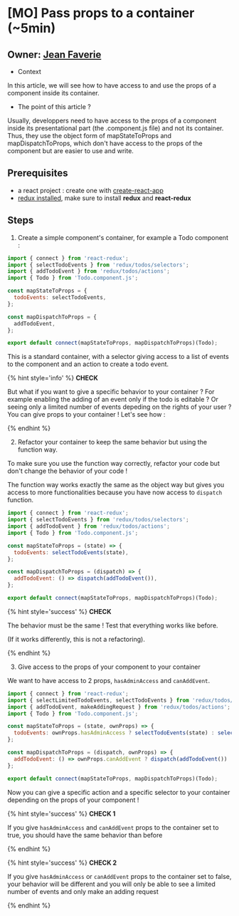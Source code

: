 # [MO] Pass props to a container (~5min)

## Owner: [Jean Faverie](https://github.com/jfaverie)

* Context

In this article, we will see how to have access to and use the props of a component inside its container.

* The point of this article ?

Usually, developpers need to have access to the props of a component inside its presentational part (the .component.js file) and not its container. Thus, they use the object form of mapStateToProps and mapDispatchToProps, which don't have access to the props of the component but are easier to use and write.

## Prerequisites

* a react project : create one with [create-react-app](https://github.com/facebookincubator/create-react-app)
* [redux installed](http://redux.js.org/docs/basics/UsageWithReact.html), make sure to install **redux** and **react-redux**

## Steps

1. Create a simple component's container, for example a Todo component :

```javascript
import { connect } from 'react-redux';
import { selectTodoEvents } from 'redux/todos/selectors';
import { addTodoEvent } from 'redux/todos/actions';
import { Todo } from 'Todo.component.js';

const mapStateToProps = {
  todoEvents: selectTodoEvents,
};

const mapDispatchToProps = {
  addTodoEvent,
};

export default connect(mapStateToProps, mapDispatchToProps)(Todo);

```

This is a standard container, with a selector giving access to a list of events to the component and an action to create a todo event.

{% hint style='info' %} **CHECK** 

But what if you want to give a specific behavior to your container ? For example enabling the adding of an event only if the todo is editable ? Or seeing only a limited number of events depeding on the rights of your user ? You can give props to your container ! Let's see how :

{% endhint %}

2. Refactor your container to keep the same behavior but using the function way.

To make sure you use the function way correctly, refactor your code but don't change the behavior of your code ! 

The function way works exactly the same as the object way but gives you access to more functionalities because you have now access to `dispatch` function.

```javascript
import { connect } from 'react-redux';
import { selectTodoEvents } from 'redux/todos/selectors';
import { addTodoEvent } from 'redux/todos/actions';
import { Todo } from 'Todo.component.js';

const mapStateToProps = (state) => {
  todoEvents: selectTodoEvents(state),
};

const mapDispatchToProps = (dispatch) => {
  addTodoEvent: () => dispatch(addTodoEvent()),
};

export default connect(mapStateToProps, mapDispatchToProps)(Todo);

```

{% hint style='success' %} **CHECK** 

The behavior must be the same ! Test that everything works like before.

(If it works differently, this is not a refactoring).

{% endhint %}

3. Give access to the props of your component to your container

We want to have access to 2 props, `hasAdminAccess` and `canAddEvent`.

```javascript
import { connect } from 'react-redux';
import { selectLimitedTodoEvents, selectTodoEvents } from 'redux/todos/selectors';
import { addTodoEvent, makeAddingRequest } from 'redux/todos/actions';
import { Todo } from 'Todo.component.js';

const mapStateToProps = (state, ownProps) => {
  todoEvents: ownProps.hasAdminAccess ? selectTodoEvents(state) : selectLimitedTodoEvents(state),
};

const mapDispatchToProps = (dispatch, ownProps) => {
  addTodoEvent: () => ownProps.canAddEvent ? dispatch(addTodoEvent()) : dispatch(makeAddingRequest()),
};

export default connect(mapStateToProps, mapDispatchToProps)(Todo);

```

Now you can give a specific action and a specific selector to your container depending on the props of your component !

{% hint style='success' %} **CHECK 1** 

If you give `hasAdminAccess` and `canAddEvent` props to the container set to true, you should have the same behavior than before

{% endhint %}

{% hint style='success' %} **CHECK 2** 

If you give `hasAdminAccess` or `canAddEvent` props to the container set to false, your behavior will be different and you will only be able to see a limited number of events and only make an adding request

{% endhint %}
